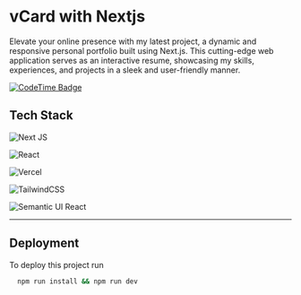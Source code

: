 # vCard with Nextjs

Elevate your online presence with my latest project, a dynamic and responsive personal portfolio built using Next.js. This cutting-edge web application serves as an interactive resume, showcasing my skills, experiences, and projects in a sleek and user-friendly manner.

[![CodeTime Badge](https://img.shields.io/endpoint?style=social&color=222&url=https%3A%2F%2Fapi.codetime.dev%2Fshield%3Fid%3D20558%26project%3Dvcard-react%26in=0)](https://codetime.dev)

## Tech Stack

![Next JS](https://img.shields.io/badge/Next-black?style=for-the-badge&logo=next.js&logoColor=white)

![React](https://img.shields.io/badge/react-%2320232a.svg?style=for-the-badge&logo=react&logoColor=%2361DAFB)

![Vercel](https://img.shields.io/badge/vercel-100000?style=for-the-badge&logo=vercel&logoColor=white&labelColor=black&color=black)

![TailwindCSS](https://img.shields.io/badge/Tailwind_CSS-38B2AC?style=for-the-badge&logo=tailwind-css&logoColor=white)

![Semantic UI React](https://img.shields.io/badge/Semantic%20UI%20React-%2335BDB2.svg?style=for-the-badge&logo=SemanticUIReact&logoColor=white)

---



## Deployment

To deploy this project run

```bash
  npm run install && npm run dev
```
